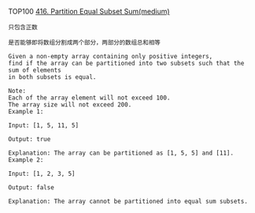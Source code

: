 TOP100
[416. Partition Equal Subset Sum(medium)](https://leetcode.com/problems/partition-equal-subset-sum/description/)

``` 
只包含正数
     
是否能够即将数组分割成两个部分，两部分的数组总和相等

Given a non-empty array containing only positive integers,
find if the array can be partitioned into two subsets such that the sum of elements
in both subsets is equal.

Note:
Each of the array element will not exceed 100.
The array size will not exceed 200.
Example 1:

Input: [1, 5, 11, 5]

Output: true

Explanation: The array can be partitioned as [1, 5, 5] and [11].
Example 2:

Input: [1, 2, 3, 5]

Output: false

Explanation: The array cannot be partitioned into equal sum subsets.
```